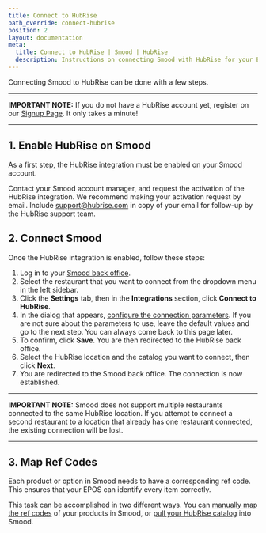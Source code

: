 ```yaml
---
title: Connect to HubRise
path_override: connect-hubrise
position: 2
layout: documentation
meta:
  title: Connect to HubRise | Smood | HubRise
  description: Instructions on connecting Smood with HubRise for your EPOS to work with other apps as a cohesive whole. Connect apps and synchronise your data.
---
```


Connecting Smood to HubRise can be done with a few steps.

---

**IMPORTANT NOTE:** If you do not have a HubRise account yet, register on our [Signup Page](https://manager.hubrise.com/signup). It only takes a minute!

---

## 1. Enable HubRise on Smood

As a first step, the HubRise integration must be enabled on your Smood account.

Contact your Smood account manager, and request the activation of the HubRise integration. We recommend making your activation request by email. Include support@hubrise.com in copy of your email for follow-up by the HubRise support team.

## 2. Connect Smood

Once the HubRise integration is enabled, follow these steps:

1. Log in to your [Smood back office](https://manager.smood.ch/).
1. Select the restaurant that you want to connect from the dropdown menu in the left sidebar.
1. Click the **Settings** tab, then in the **Integrations** section, click **Connect to HubRise**.
1. In the dialog that appears, [configure the connection parameters](/apps/smood/configuration#configure-your-parameters). If you are not sure about the parameters to use, leave the default values and go to the next step. You can always come back to this page later.
1. To confirm, click **Save**. You are then redirected to the HubRise back office.
1. Select the HubRise location and the catalog you want to connect, then click **Next**.
1. You are redirected to the Smood back office. The connection is now established.

---

**IMPORTANT NOTE:** Smood does not support multiple restaurants connected to the same HubRise location. If you attempt to connect a second restaurant to a location that already has one restaurant connected, the existing connection will be lost.

---

## 3. Map Ref Codes

Each product or option in Smood needs to have a corresponding ref code. This ensures that your EPOS can identify every item correctly.

This task can be accomplished in two different ways. You can [manually map the ref codes](/apps/smood/map-ref-codes) of your products in Smood, or [pull your HubRise catalog](/apps/smood/pull-catalog) into Smood.
